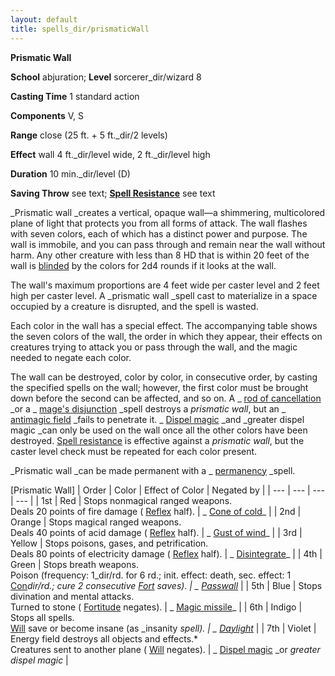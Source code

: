 ```yaml
---
layout: default
title: spells_dir/prismaticWall
---
```

 **Prismatic Wall**

**School** abjuration; **Level** sorcerer_dir/wizard 8

**Casting Time** 1 standard action

**Components** V, S

**Range** close (25 ft. + 5 ft._dir/2 levels)

**Effect** wall 4 ft._dir/level wide, 2 ft._dir/level high

**Duration** 10 min._dir/level (D)

**Saving Throw** see text; **[Spell Resistance](../../glossary#_spell-resistance)** see text

_Prismatic wall _creates a vertical, opaque wall—a shimmering, multicolored plane of light that protects you from all forms of attack. The wall flashes with seven colors, each of which has a distinct power and purpose. The wall is immobile, and you can pass through and remain near the wall without harm. Any other creature with less than 8 HD that is within 20 feet of the wall is [blinded](../../glossary#_blinded) by the colors for 2d4 rounds if it looks at the wall.

The wall's maximum proportions are 4 feet wide per caster level and 2 feet high per caster level. A _prismatic wall _spell cast to materialize in a space occupied by a creature is disrupted, and the spell is wasted.

Each color in the wall has a special effect. The accompanying table shows the seven colors of the wall, the order in which they appear, their effects on creatures trying to attack you or pass through the wall, and the magic needed to negate each color.

The wall can be destroyed, color by color, in consecutive order, by casting the specified spells on the wall; however, the first color must be brought down before the second can be affected, and so on. A _ [rod of cancellation](../../magicItems_dir/rods#_rod-of-cancellation) _or a _ [mage's disjunction](../mageSDisjunction#_mage-s-disjunction) _spell destroys a _prismatic wall_, but an _ [antimagic field](../antimagicField#_antimagic-field) _fails to penetrate it. _ [Dispel magic](../dispelMagic#_dispel-magic) _and _greater dispel magic _can only be used on the wall once all the other colors have been destroyed. [Spell resistance](../../glossary#_spell-resistance) is effective against a _prismatic wall_, but the caster level check must be repeated for each color present.

_Prismatic wall _can be made permanent with a _ [permanency](../permanency#_permanency) _spell.

[Prismatic Wall]
| Order | Color | Effect of Color | Negated by |
| --- | --- | --- | --- |
| 1st | Red | Stops nonmagical ranged weapons.  
 Deals 20 points of fire damage ( [Reflex](../../combat#_reflex) half). | _ [Cone of cold](../coneOfCold#_cone-of-cold)_ |
| 2nd | Orange | Stops magical ranged weapons.  
Deals 40 points of acid damage ( [Reflex](../../combat#_reflex) half). | _ [Gust of wind](../gustOfWind#_gust-of-wind)_ |
| 3rd | Yellow | Stops poisons, gases, and petrification.  
Deals 80 points of electricity damage ( [Reflex](../../combat#_reflex) half). | _ [Disintegrate](../disintegrate#_disintegrate)_ |
| 4th | Green | Stops breath weapons.  
Poison (frequency: 1_dir/rd. for 6 rd.; init. effect: death, sec. effect: 1 [Con](../../gettingStarted#_constitution)_dir/rd.; cure 2 consecutive [Fort](../../combat#_fortitude) saves). | _ [Passwall](../passwall#_passwall)_ |
| 5th | Blue | Stops divination and mental attacks.  
Turned to stone ( [Fortitude](../../combat#_fortitude) negates). | _ [Magic missile](../magicMissile#_magic-missile)_ |
| 6th | Indigo | Stops all spells.  
 [Will](../../combat#_will) save or become insane (as _insanity _spell). | _ [Daylight](../daylight#_daylight)_ |
| 7th | Violet | Energy field destroys all objects and effects.\*  
Creatures sent to another plane ( [Will](../../combat#_will) negates). | _ [Dispel magic](../dispelMagic#_dispel-magic) _or _greater dispel magic_ |

